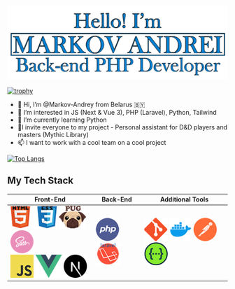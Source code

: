 <img src="https://github.com/Markov-Andrey/Markov-Andrey/blob/main/1231312.png" width="670">

[![trophy](https://github-profile-trophy.vercel.app/?username=Markov-Andrey&theme=onedark)](https://github.com/ryo-ma/github-profile-trophy)


- 👋 Hi, I’m @Markov-Andrey from Belarus 🇧🇾
- 👀 I’m interested in JS (Next & Vue 3), PHP (Laravel), Python,  Tailwind
- 🌱 I’m currently learning Python
- 💞️I invite everyone to my project - Personal assistant for D&D players and masters (Mythic Library)
- 📫 I want to work with a cool team on a cool project


[![Top Langs](https://github-readme-stats.vercel.app/api/top-langs/?username=Markov-Andrey)](https://github.com/anuraghazra/github-readme-stats)

## My Tech Stack

| Front-End                                                                                                                                                                                                                                                                                         | Back-End | Additional Tools |
|---------------------------------------------------------------------------------------------------------------------------------------------------------------------------------------------------------------------------------------------------------------------------------------------------|-----------|------------------|
| <img src="https://github.com/Markov-Andrey/Markov-Andrey/blob/main/icons/HTMLCSS.png" height="53"> <img src="https://github.com/Markov-Andrey/Markov-Andrey/blob/main/icons/Pug.png" height="53"> <img src="https://github.com/Markov-Andrey/Markov-Andrey/blob/main/icons/SASS.png" height="53"><br><img src="https://github.com/Markov-Andrey/Markov-Andrey/blob/main/icons/JS.png" height="53"> <img src="https://github.com/Markov-Andrey/Markov-Andrey/blob/main/icons/vue-js.png" height="53"> <img src="https://github.com/Markov-Andrey/Markov-Andrey/blob/main/icons/next-js.svg" height="53">  | <img src="https://github.com/Markov-Andrey/Markov-Andrey/blob/main/icons/PHP.png" height="53"> <img src="https://github.com/Markov-Andrey/Markov-Andrey/blob/main/icons/Laravel.png" height="53"> | <img src="https://github.com/Markov-Andrey/Markov-Andrey/blob/main/icons/GITHUB.png" height="53"> <img src="https://github.com/Markov-Andrey/Markov-Andrey/blob/main/icons/docker.png" height="53"> <img src="https://github.com/Markov-Andrey/Markov-Andrey/blob/main/icons/postman.svg" height="53"> <img src="https://github.com/Markov-Andrey/Markov-Andrey/blob/main/icons/swagger.png" height="53"> |
